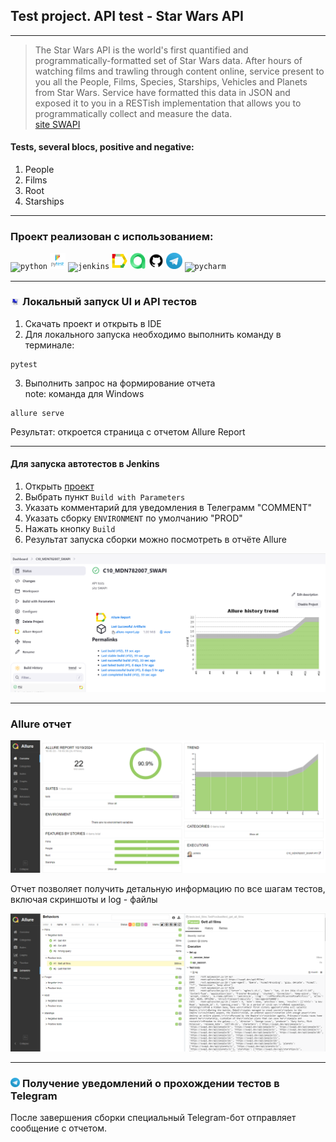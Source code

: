 ## Test project. API test - Star Wars API
----  
> The Star Wars API is the world's first quantified and programmatically-formatted set of Star Wars data.
> After hours of watching films and trawling through content online, service present to you all the People, Films, Species, Starships, Vehicles and Planets from Star Wars.
> Service have formatted this data in JSON and exposed it to you in a RESTish implementation that allows you to programmatically collect and measure the data.  
> [site SWAPI](https://swapi.dev/)

#### Tests, several blocs, positive and negative:

1) People
2) Films
3) Root
4) Starships  

---- 

### Проект реализован с использованием:  
<p  align="left">
<code><img width="5%" title="python" src="https://cdn.jsdelivr.net/gh/devicons/devicon@latest/icons/python/python-original.svg"></code>
<code><img width="5%" title="pytest" src="https://github.com/MDN78/MDN78/blob/main/assets/pytest.png"></code>
<code><img width="5%" title="jenkins" src="https://cdn.jsdelivr.net/gh/devicons/devicon@latest/icons/jenkins/jenkins-original.svg"></code>
<code><img width="5%" title="allure" src="https://github.com/MDN78/MDN78/blob/main/assets/allure_report.png"></code>
<code><img width="5%" title="alluretestops" src="https://github.com/MDN78/MDN78/blob/main/assets/allure_testops.png"></code>
<code><img width="5%" title="github" src="https://github.com/MDN78/MDN78/blob/main/assets/github.png"></code>  
<code><img width="5%" title="telegram" src="assets/tg.png"></code>   
<code><img width="5%" title="pycharm" src="https://cdn.jsdelivr.net/gh/devicons/devicon@latest/icons/pycharm/pycharm-original.svg"></code>  

---- 

### <img width="3%" title="pc" src="assets/pc.jpg"> Локальный запуск UI и API тестов  
1) Скачать проект и открыть в IDE
2) Для локального запуска необходимо выполнить команду в терминале:

```commandline
pytest 
```
3) Выполнить запрос на формирование отчета  
   note: команда для Windows

```commandline
allure serve
```  
Результат: откроется страница с отчетом Allure Report

---- 

#### Для запуска автотестов в Jenkins

1. Открыть <a target="_blank" href="https://jenkins.autotests.cloud/job/C10_MDN782007_SWAPI/">проект</a>
2. Выбрать пункт `Build with Parameters`
3. Указать комментарий для уведомления в Телеграмм "COMMENT"
4. Указать сборку `ENVIRONMENT` по умолчанию "PROD"
5. Нажать кнопку `Build`
6. Результат запуска сборки можно посмотреть в отчёте Allure

![image](assets/jenkins.PNG)

----

### Allure отчет

![image](assets/jenkins_allure_report.PNG)

Отчет позволяет получить детальную информацию по все шагам тестов, включая скриншоты и log - файлы

![image](assets/jenkins_allure_logs.PNG)    

----  

### <img width="3%" title="Telegramm" src="assets/tg.png"> Получение уведомлений о прохождении тестов в Telegram

После завершения сборки специальный Telegram-бот отправляет сообщение с отчетом.  

[//]: # (<img width="50%" title="Mobile" src="assets/telegramm_report.PNG">  )